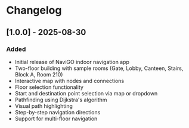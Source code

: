 # Changelog

## [1.0.0] - 2025-08-30

### Added
- Initial release of NaviGO indoor navigation app
- Two-floor building with sample rooms (Gate, Lobby, Canteen, Stairs, Block A, Room 210)
- Interactive map with nodes and connections
- Floor selection functionality
- Start and destination point selection via map or dropdown
- Pathfinding using Dijkstra's algorithm
- Visual path highlighting
- Step-by-step navigation directions
- Support for multi-floor navigation
